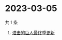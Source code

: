 # 2023-03-05

共 1 条

<!-- BEGIN ZHIHUSEARCH -->
<!-- 最后更新时间 Sun Mar 05 2023 01:07:55 GMT+0800 (China Standard Time) -->
1. [进击的巨人最终季更新](https://www.zhihu.com/search?q=进击的巨人最终季更新)
<!-- END ZHIHUSEARCH -->
